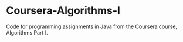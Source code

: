 Coursera-Algorithms-I
=====================

Code for programming assignments in Java from the Coursera course, Algorithms Part I.
